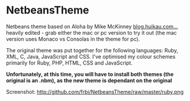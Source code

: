 NetbeansTheme
=============

Netbeans theme based on Aloha by Mike McKinney [blog.huikau.com...](http://blog.huikau.com/2008/04/aloha-color-theme-for-netbeans-61.html) heavily edited - grab either the mac or pc version to try it out (the mac version uses Monaco vs Consolas in the theme for pc).

The original theme was put together for the following languages: Ruby, XML, C, Java, JavaScript and CSS. I've optimised my colour schemes primarily for Ruby, PHP, HTML, CSS and JavaScript.

**Unfortunately, at this time, you will have to install both themes (the original is an .nbm), as the new theme is dependant on the original**

Screenshot: http://github.com/frbi/NetbeansTheme/raw/master/ruby.png
